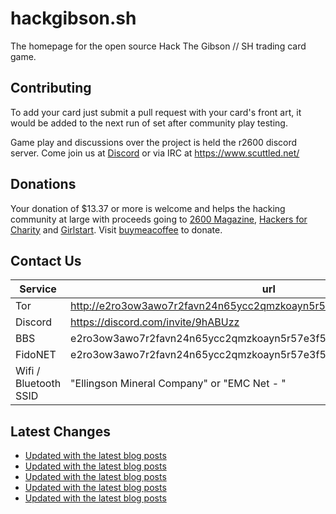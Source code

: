 # hackgibson.sh
The homepage for the open source Hack The Gibson // SH trading card game.


## Contributing

To add your card just submit a pull request with your card's front art, it would be added to the next run of set after community play testing.

Game play and discussions over the project is held the r2600 discord server. Come join us at [Discord](https://discord.com/invite/9hABUzz) or via IRC at https://www.scuttled.net/


## Donations

Your donation of $13.37 or more is welcome and helps the hacking community at large with proceeds going to [2600 Magazine](https://2600.com/), [Hackers for Charity](https://hackersforcharity.org) and [Girlstart](https://girlstart.org).  Visit [buymeacoffee](https://www.buymeacoffee.com/hackgibson.sh) to donate.


## Contact Us

Service | url
-|-
Tor | http://e2ro3ow3awo7r2favn24n65ycc2qmzkoayn5r57e3f56nvjwdcgg32ad.onion
Discord | https://discord.com/invite/9hABUzz
BBS | e2ro3ow3awo7r2favn24n65ycc2qmzkoayn5r57e3f56nvjwdcgg32ad.onion:23
FidoNET | e2ro3ow3awo7r2favn24n65ycc2qmzkoayn5r57e3f56nvjwdcgg32ad.onion:24554
Wifi / Bluetooth SSID | "Ellingson Mineral Company" or "EMC Net - <fidonet address>"

## Latest Changes
<!-- BLOG-POST-LIST:START -->
- [Updated with the latest blog posts](https://github.com/DFW2600/hackgibson.sh/commit/2caa01b9522cff426641c41e844b2211dc426d74)
- [Updated with the latest blog posts](https://github.com/DFW2600/hackgibson.sh/commit/bb619a08eafa6ff8a45fe7723a38b081c8a197be)
- [Updated with the latest blog posts](https://github.com/DFW2600/hackgibson.sh/commit/8aa0dda6f4558c8244380bbab908caba8b08a8d1)
- [Updated with the latest blog posts](https://github.com/DFW2600/hackgibson.sh/commit/01c10c43e1bd5e78891dc059b84b9a6075c6be61)
- [Updated with the latest blog posts](https://github.com/DFW2600/hackgibson.sh/commit/9b443a1b5a1f30e2baa2c531f527065febc1e269)
<!-- BLOG-POST-LIST:END -->
